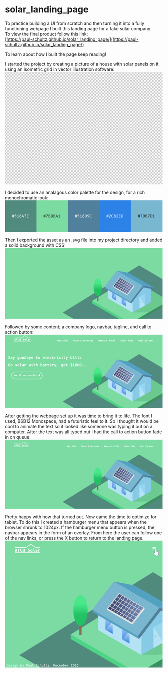 # solar_landing_page

To practice building a UI from scratch and then turning it into a fully functioning webpage I built this landing page for a fake solar company.   
To view the final product follow this link:  
[https://paul-schultz.github.io/solar_landing_page/](https://paul-schultz.github.io/solar_landing_page/)

To learn about how I built the page keep reading!  

I started the project by creating a picture of a house with solar panels on it using an isometric grid in vector illustration software:  
![Vector Design Gif](./readme_files/gif/vector.gif)  

I decided to use an analagous color palette for the design, for a rich monochromatic look:  
![Color Palette](./readme_files/img/palette.svg)  

Then I exported the asset as an .svg file into my project directory and added a solid background with CSS:  
![Before text image](./readme_files/screenshot/before_text.png)  

Followed by some content; a company logo, navbar, tagline, and call to action button:  
![After text image](./readme_files/screenshot/after_text.png)  

After getting the webpage set up it was time to bring it to life. The font I used, B6B12 Monospace, had a futuristic feel to it. So I thought it would be cool to animate the text so it looked like someone was typing it out on a computer. After the text was all typed out I had the call to action button fade in on queue:  
![Type Animation Gif](./readme_files/gif/type.gif)  

Pretty happy with how that turned out. Now came the time to optimize for tablet. To do this I created a hamburger menu that appears when the browser shrunk to 1024px. If the hamburger menu button is pressed, the navbar appears in the form of an overlay. From here the user can follow one of the nav links, or press the X button to return to the landing page.
![Tablet Menu Gif](./readme_files/gif/tablet.gif)  